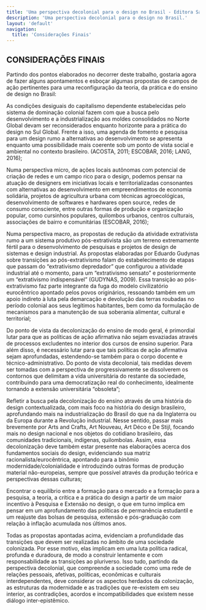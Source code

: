 ```yaml
---
title: 'Uma perspectiva decolonial para o design no Brasil - Editora Sabiá'
description: 'Uma perspectiva decolonial para o design no Brasil.'
layout: 'default'
navigation:
  title: 'Considerações Finais'
---
```


## CONSIDERAÇÕES FINAIS

Partindo dos pontos elaborados no decorrer deste trabalho, gostaria agora de fazer alguns apontamentos e esboçar algumas propostas de campos de ação pertinentes para uma reconfiguração da teoria, da prática e do ensino de design no Brasil:

As condições desiguais do capitalismo dependente estabelecidas pelo sistema de dominação colonial fazem com que a busca pelo desenvolvimento e a industrialização aos moldes consolidados no Norte Global devam ser reconsiderados enquanto horizonte para a prática do design no Sul Global. Frente a isso, uma agenda de fomento e pesquisa para um design rumo a alternativas ao desenvolvimento se apresenta enquanto uma possibilidade mais coerente sob um ponto de vista social e ambiental no contexto brasileiro. (ACOSTA, 2011; ESCOBAR, 2016; LANG, 2016);

Numa perspectiva micro, de ações locais autônomas com potencial de criação de redes e um campo rico para o design, podemos pensar na atuação de designers em iniciativas locais e territorializadas consonantes com alternativas ao desenvolvimento em empreendimentos de economia solidária, projetos de agricultura urbana com técnicas agroecológicas, desenvolvimento de softwares e hardwares open source, redes de consumo consciente, entre outras formas de produção e organização popular, como cursinhos populares, quilombos urbanos, centros culturais, associações de bairro e comunitárias (ESCOBAR, 2016);

Numa perspectiva macro, as propostas de redução da atividade extrativista rumo a um sistema produtivo pós-extrativista são um terreno extremamente fértil para o desenvolvimento de pesquisas e projetos de design de sistemas e design industrial. As propostas elaboradas por Eduardo Gudynas sobre transições ao pós-extrativismo falam do estabelecimento de etapas que passam do “extrativismo depredador” que configurou a atividade industrial até o momento, para um “extrativismo sensato” e posteriormente um “extrativismo indispensável” (GUDYNAS, 2009). Essa transição ao pós-extrativismo faz parte integrante da fuga do modelo civilizatório eurocêntrico apontado pelos povos originários, ressoando também em um apoio indireto à luta pela demarcação e devolução das terras roubadas no período colonial aos seus legítimos habitantes, bem como da formulação de mecanismos para a manutenção de sua soberania alimentar, cultural e territorial;

Do ponto de vista da decolonização do ensino de modo geral, é primordial lutar para que as políticas de ação afirmativa não sejam esvaziadas através de processos excludentes no interior dos cursos de ensino superior. Para além disso, é necessário lutar para que tais políticas de ação afirmativa sejam aprofundadas, estendendo-se também para o corpo docente e técnico-administrativo. Do ponto de vista decolonial, tais medidas devem ser tomadas com a perspectiva de progressivamente se dissolverem os contornos que delimitam a vida universitária do restante da sociedade, contribuindo para uma democratização real do conhecimento, idealmente tornando a extensão universitária “obsoleta”;

Refletir a busca pela decolonização do ensino através de uma história do design contextualizada, com mais foco na história do design brasileiro, aprofundando mais na industrialização do Brasil do que na da Inglaterra ou da Europa durante a Revolução industrial. Nesse sentido, passar mais brevemente por Arts and Crafts, Art Nouveau, Art Déco e De Stijl, focando mais no design nacional e nos objetos do cotidiano brasileiro, das comunidades tradicionais, indígenas, quilombolas. Assim, essa decolonização deve também estar presente nas elaborações acerca dos fundamentos sociais do design, evidenciando sua matriz racionalista/eurocêntrica, apontando para a binômio modernidade/colonialidade e introduzindo outras formas de produção material não-europeias, sempre que possível através da produção teórica e perspectivas dessas culturas;

Encontrar o equilíbrio entre a formação para o mercado e a formação para a pesquisa, a teoria, a crítica e a prática do design a partir de um maior incentivo à Pesquisa e Extensão no design, o que em turno implica em pensar em um aprofundamento das políticas de permanência estudantil e um reajuste das bolsas de pesquisa, extensão e pós-graduação com relação à inflação acumulada nos últimos anos.

Todas as propostas apontadas acima, evidenciam a profundidade das transições que devem ser realizadas no âmbito de uma sociedade colonizada. Por esse motivo, elas implicam em uma luta política radical, profunda e duradoura, de modo a construir lentamente e com responsabilidade as transições ao pluriverso. Isso tudo, partindo da perspectiva decolonial, que compreende a sociedade como uma rede de relações pessoais, afetivas, políticas, econômicas e culturais interdependentes, deve considerar os aspectos herdados da colonização, as estruturas da modernidade e as tradições que re-existem em seu interior, as contradições, acordos e incompatibilidades que existem nesse diálogo inter-epistêmico.
